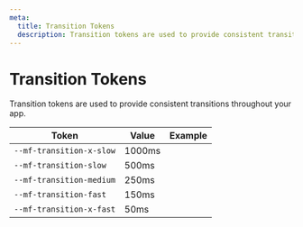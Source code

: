 ```yaml
---
meta:
  title: Transition Tokens
  description: Transition tokens are used to provide consistent transitions throughout your app.
---
```


# Transition Tokens

Transition tokens are used to provide consistent transitions throughout your app.

| Token                    | Value  | Example                                                                                       |
| ------------------------ | ------ | --------------------------------------------------------------------------------------------- |
| `--mf-transition-x-slow` | 1000ms | <div class="transition-demo" style="transition-duration: var(--mf-transition-x-slow);"></div> |
| `--mf-transition-slow`   | 500ms  | <div class="transition-demo" style="transition-duration: var(--mf-transition-slow);"></div>   |
| `--mf-transition-medium` | 250ms  | <div class="transition-demo" style="transition-duration: var(--mf-transition-medium);"></div> |
| `--mf-transition-fast`   | 150ms  | <div class="transition-demo" style="transition-duration: var(--mf-transition-fast);"></div>   |
| `--mf-transition-x-fast` | 50ms   | <div class="transition-demo" style="transition-duration: var(--mf-transition-x-fast);"></div> |
